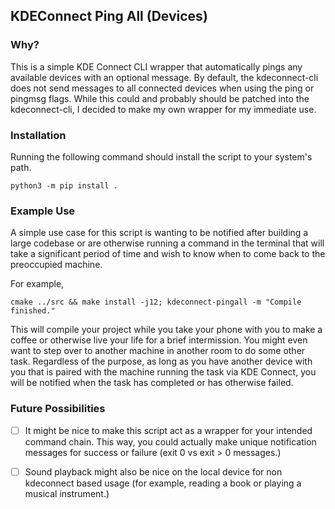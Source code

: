 ## KDEConnect Ping All (Devices)

### Why?

This is a simple KDE Connect CLI wrapper that automatically pings any available devices with an optional message. 
By default, the kdeconnect-cli does not send messages to all connected devices when using the ping or pingmsg flags.
While this could and probably should be patched into the kdeconnect-cli, I decided to make my own wrapper for my immediate use.

### Installation

Running the following command should install the script to your system's path. 

```
python3 -m pip install .
```


### Example Use

A simple use case for this script is wanting to be notified after building a large codebase or are otherwise running a command in 
the terminal that will take a significant period of time and wish to know when to come back to the preoccupied machine. 

For example,

```
cmake ../src && make install -j12; kdeconnect-pingall -m "Compile finished."
```

This will compile your project while you take your phone with you to make a coffee or otherwise live your life
for a brief intermission. You might even want to step over to another machine in another room to do some
other task. Regardless of the purpose, as long as you have another device with you that is paired with the
machine running the task via KDE Connect, you will be notified when the task has completed or has otherwise failed.

### Future Possibilities

- [ ] It might be nice to make this script act as a wrapper for your intended command chain. This way, you could
actually make unique notification messages for success or failure (exit 0 vs exit > 0 messages.)
- [ ] Sound playback might also be nice on the local device for non kdeconnect based usage (for example, reading
a book or playing a musical instrument.)


